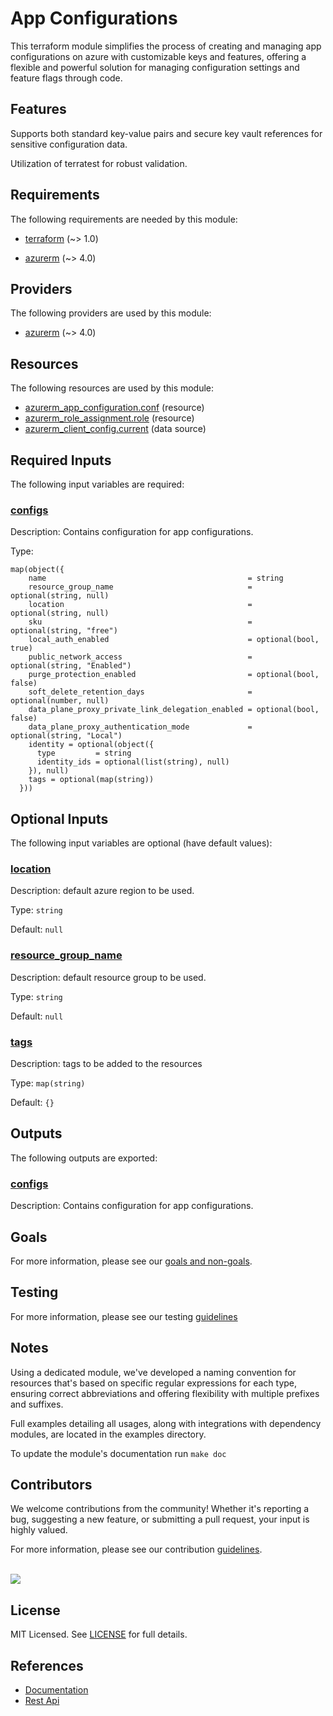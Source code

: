 # App Configurations

This terraform module simplifies the process of creating and managing app configurations on azure with customizable keys and features, offering a flexible and powerful solution for managing configuration settings and feature flags through code.

## Features

Supports both standard key-value pairs and secure key vault references for sensitive configuration data.

Utilization of terratest for robust validation.

<!-- BEGIN_TF_DOCS -->
## Requirements

The following requirements are needed by this module:

- <a name="requirement_terraform"></a> [terraform](#requirement\_terraform) (~> 1.0)

- <a name="requirement_azurerm"></a> [azurerm](#requirement\_azurerm) (~> 4.0)

## Providers

The following providers are used by this module:

- <a name="provider_azurerm"></a> [azurerm](#provider\_azurerm) (~> 4.0)

## Resources

The following resources are used by this module:

- [azurerm_app_configuration.conf](https://registry.terraform.io/providers/hashicorp/azurerm/latest/docs/resources/app_configuration) (resource)
- [azurerm_role_assignment.role](https://registry.terraform.io/providers/hashicorp/azurerm/latest/docs/resources/role_assignment) (resource)
- [azurerm_client_config.current](https://registry.terraform.io/providers/hashicorp/azurerm/latest/docs/data-sources/client_config) (data source)

## Required Inputs

The following input variables are required:

### <a name="input_configs"></a> [configs](#input\_configs)

Description: Contains configuration for app configurations.

Type:

```hcl
map(object({
    name                                             = string
    resource_group_name                              = optional(string, null)
    location                                         = optional(string, null)
    sku                                              = optional(string, "free")
    local_auth_enabled                               = optional(bool, true)
    public_network_access                            = optional(string, "Enabled")
    purge_protection_enabled                         = optional(bool, false)
    soft_delete_retention_days                       = optional(number, null)
    data_plane_proxy_private_link_delegation_enabled = optional(bool, false)
    data_plane_proxy_authentication_mode             = optional(string, "Local")
    identity = optional(object({
      type         = string
      identity_ids = optional(list(string), null)
    }), null)
    tags = optional(map(string))
  }))
```

## Optional Inputs

The following input variables are optional (have default values):

### <a name="input_location"></a> [location](#input\_location)

Description: default azure region to be used.

Type: `string`

Default: `null`

### <a name="input_resource_group_name"></a> [resource\_group\_name](#input\_resource\_group\_name)

Description: default resource group to be used.

Type: `string`

Default: `null`

### <a name="input_tags"></a> [tags](#input\_tags)

Description: tags to be added to the resources

Type: `map(string)`

Default: `{}`

## Outputs

The following outputs are exported:

### <a name="output_configs"></a> [configs](#output\_configs)

Description: Contains configuration for app configurations.
<!-- END_TF_DOCS -->

## Goals

For more information, please see our [goals and non-goals](./GOALS.md).

## Testing

For more information, please see our testing [guidelines](./TESTING.md)

## Notes

Using a dedicated module, we've developed a naming convention for resources that's based on specific regular expressions for each type, ensuring correct abbreviations and offering flexibility with multiple prefixes and suffixes.

Full examples detailing all usages, along with integrations with dependency modules, are located in the examples directory.

To update the module's documentation run `make doc`

## Contributors

We welcome contributions from the community! Whether it's reporting a bug, suggesting a new feature, or submitting a pull request, your input is highly valued.

For more information, please see our contribution [guidelines](./CONTRIBUTING.md). <br><br>

<a href="https://github.com/cloudnationhq/terraform-azure-appcfg/graphs/contributors">
  <img src="https://contrib.rocks/image?repo=cloudnationhq/terraform-azure-appcfg" />
</a>

## License

MIT Licensed. See [LICENSE](https://github.com/cloudnationhq/terraform-azure-sa/blob/main/LICENSE) for full details.

## References

- [Documentation](https://learn.microsoft.com/en-us/azure/azure-app-configuration/)
- [Rest Api](https://learn.microsoft.com/en-us/azure/azure-app-configuration/rest-api)
